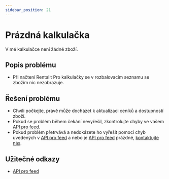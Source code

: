 ```yaml
---
sidebar_position: 21
---
```


# Prázdná kalkulačka

V mé kalkulačce není žádné zboží.

## Popis problému

- Při načtení Rentalit Pro kalkulačky se v rozbalovacím seznamu se zbožím nic nezobrazuje.

## Řešení problému

- Chvíli počkejte, právě může docházet k aktualizaci ceníků a dostupností zboží.
- Pokud se problém během čekání nevyřešil, zkontrolujte chyby ve vašem [API pro feed](../tutorial-implementace/api-feedu).
- Pokud problém přetrvává a nedokázete ho vyřešit pomocí chyb uvedených v [API pro feed](../tutorial-implementace/api-feedu) a nebo je [API pro feed](../tutorial-implementace/api-feedu) prázdné, [kontaktujte nás](../kontakt).

## Užitečné odkazy

- [API pro feed](../tutorial-implementace/api-feedu)
